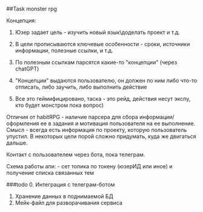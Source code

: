 ##Task monster rpg

Концепция:

1. Юзер задает цель - изучить новый язык\доделать проект и т.д.

2. В цели прописываются ключевые особенности - сроки, источники информации, полезные ссылки, и т.д.

3. По полезным ссылкам парсятся какие-то "концепции" (через chatGPT)

4. "Концепции" выдаются пользователю, он должен по ним либо что-то отписать, либо заучить, либо выполнить действие

5. Все это геймифицировано, таска - это рейд, действия несут экспу, кто будет монстром пока вопрос)

Отличия от habitRPG - наличие парсера для сбора информации/оформления ее в задания и мотивация пользователя на ее выполнение.
Смысл - всегда есть информация по проекту, которую пользователь упустил. В некоторых цели порой сложно придумать, куда же двигаться дальше.

Контакт с пользователем через бота, пока телеграм.

Схема работы апи: - сет топика по токену (юзерИД или иное) и получение списка связанных тем

###todo
0. Интеграция с телеграм-ботом
1. Хранение данных в поднимаемой БД
2. Мейк-файл для разворачивания сервиса
